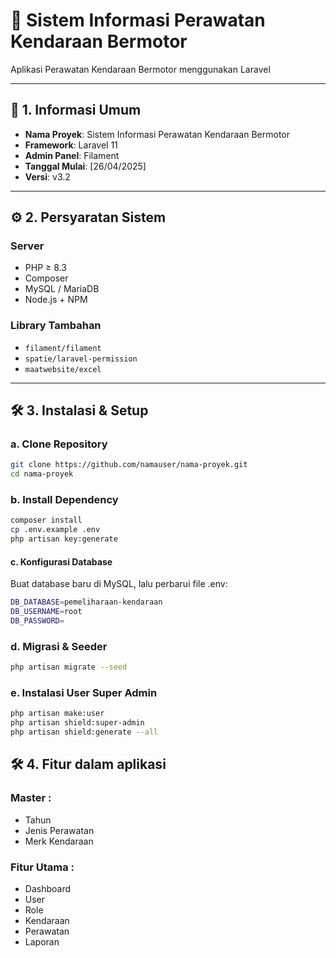 # 📘 Sistem Informasi Perawatan Kendaraan Bermotor

Aplikasi Perawatan Kendaraan Bermotor menggunakan Laravel

---

## 📝 1. Informasi Umum

- **Nama Proyek**: Sistem Informasi Perawatan Kendaraan Bermotor
- **Framework**: Laravel 11
- **Admin Panel**: Filament
- **Tanggal Mulai**: [26/04/2025]
- **Versi**: v3.2

---

## ⚙️ 2. Persyaratan Sistem

### Server

- PHP ≥ 8.3
- Composer
- MySQL / MariaDB
- Node.js + NPM

### Library Tambahan

- `filament/filament`
- `spatie/laravel-permission`
- `maatwebsite/excel`

---

## 🛠️ 3. Instalasi & Setup

### a. Clone Repository

```bash
git clone https://github.com/namauser/nama-proyek.git
cd nama-proyek
```

### b. Install Dependency

```bash
composer install
cp .env.example .env
php artisan key:generate
```

#### c. Konfigurasi Database
Buat database baru di MySQL, lalu perbarui file .env:
```bash
DB_DATABASE=pemeliharaan-kendaraan
DB_USERNAME=root
DB_PASSWORD=
```

### d. Migrasi & Seeder

```bash
php artisan migrate --seed
```

### e. Instalasi User Super Admin

```bash
php artisan make:user
php artisan shield:super-admin
php artisan shield:generate --all
```

## 🛠️ 4. Fitur dalam aplikasi

### Master :

- Tahun
- Jenis Perawatan
- Merk Kendaraan

### Fitur Utama :

- Dashboard
- User
- Role
- Kendaraan
- Perawatan
- Laporan


